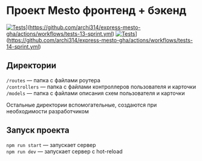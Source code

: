 # Проект Mesto фронтенд + бэкенд

[![Tests](https://github.com/yandex-praktikum/express-mesto-gha/actions/workflows/tests-13-sprint.yml/badge.svg)](https://github.com/archi314/express-mesto-gha/actions/workflows/tests-13-sprint.yml/badge.svg)](https://github.com/archi314/express-mesto-gha/actions/workflows/tests-13-sprint.yml)
[![Tests](https://github.com/yandex-praktikum/express-mesto-gha/actions/workflows/tests-14-sprint.yml/badge.svg)](https://github.com/archi314/express-mesto-gha/actions/workflows/tests-14-sprint.yml/badge.svg)](https://github.com/archi314/express-mesto-gha/actions/workflows/tests-14-sprint.yml)

## Директории

`/routes` — папка с файлами роутера  
`/controllers` — папка с файлами контроллеров пользователя и карточки   
`/models` — папка с файлами описания схем пользователя и карточки  
  
Остальные директории вспомогательные, создаются при необходимости разработчиком

## Запуск проекта

`npm run start` — запускает сервер   
`npm run dev` — запускает сервер с hot-reload
